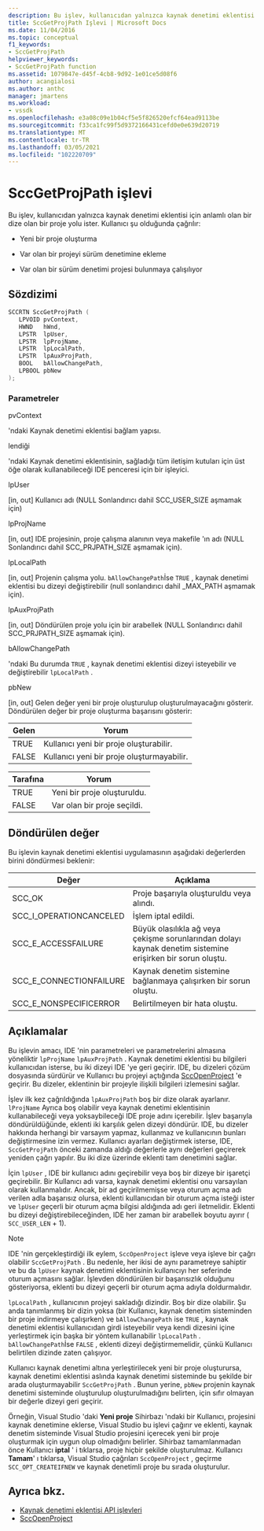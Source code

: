 ```yaml
---
description: Bu işlev, kullanıcıdan yalnızca kaynak denetimi eklentisi için anlamlı olan bir dize olan bir proje yolu ister.
title: SccGetProjPath Işlevi | Microsoft Docs
ms.date: 11/04/2016
ms.topic: conceptual
f1_keywords:
- SccGetProjPath
helpviewer_keywords:
- SccGetProjPath function
ms.assetid: 1079847e-d45f-4cb8-9d92-1e01ce5d08f6
author: acangialosi
ms.author: anthc
manager: jmartens
ms.workload:
- vssdk
ms.openlocfilehash: e3a08c09e1b04cf5e5f826520efcf64ead9113be
ms.sourcegitcommit: f33ca1fc99f5d9372166431cefd0e0e639d20719
ms.translationtype: MT
ms.contentlocale: tr-TR
ms.lasthandoff: 03/05/2021
ms.locfileid: "102220709"
---
```

# <a name="sccgetprojpath-function"></a>SccGetProjPath işlevi
Bu işlev, kullanıcıdan yalnızca kaynak denetimi eklentisi için anlamlı olan bir dize olan bir proje yolu ister. Kullanıcı şu olduğunda çağrılır:

- Yeni bir proje oluşturma

- Var olan bir projeyi sürüm denetimine ekleme

- Var olan bir sürüm denetimi projesi bulunmaya çalışılıyor

## <a name="syntax"></a>Sözdizimi

```cpp
SCCRTN SccGetProjPath (
   LPVOID pvContext,
   HWND   hWnd,
   LPSTR  lpUser,
   LPSTR  lpProjName,
   LPSTR  lpLocalPath,
   LPSTR  lpAuxProjPath,
   BOOL   bAllowChangePath,
   LPBOOL pbNew
);
```

### <a name="parameters"></a>Parametreler
 pvContext

'ndaki Kaynak denetimi eklentisi bağlam yapısı.

 lendiği

'ndaki Kaynak denetimi eklentisinin, sağladığı tüm iletişim kutuları için üst öğe olarak kullanabileceği IDE penceresi için bir işleyici.

 lpUser

[in, out] Kullanıcı adı (NULL Sonlandırıcı dahil SCC_USER_SIZE aşmamak için)

 lpProjName

[in, out] IDE projesinin, proje çalışma alanının veya makefile 'ın adı (NULL Sonlandırıcı dahil SCC_PRJPATH_SIZE aşmamak için).

 lpLocalPath

[in, out] Projenin çalışma yolu. `bAllowChangePath`İse `TRUE` , kaynak denetimi eklentisi bu dizeyi değiştirebilir (null sonlandırıcı dahil _MAX_PATH aşmamak için).

 lpAuxProjPath

[in, out] Döndürülen proje yolu için bir arabellek (NULL Sonlandırıcı dahil SCC_PRJPATH_SIZE aşmamak için).

 bAllowChangePath

'ndaki Bu durumda `TRUE` , kaynak denetimi eklentisi dizeyi isteyebilir ve değiştirebilir `lpLocalPath` .

 pbNew

[in, out] Gelen değer yeni bir proje oluşturulup oluşturulmayacağını gösterir. Döndürülen değer bir proje oluşturma başarısını gösterir:

|Gelen|Yorum|
|--------------|--------------------|
|TRUE|Kullanıcı yeni bir proje oluşturabilir.|
|FALSE|Kullanıcı yeni bir proje oluşturmayabilir.|

|Tarafına|Yorum|
|--------------|--------------------|
|TRUE|Yeni bir proje oluşturuldu.|
|FALSE|Var olan bir proje seçildi.|

## <a name="return-value"></a>Döndürülen değer
 Bu işlevin kaynak denetimi eklentisi uygulamasının aşağıdaki değerlerden birini döndürmesi beklenir:

|Değer|Açıklama|
|-----------|-----------------|
|SCC_OK|Proje başarıyla oluşturuldu veya alındı.|
|SCC_I_OPERATIONCANCELED|İşlem iptal edildi.|
|SCC_E_ACCESSFAILURE|Büyük olasılıkla ağ veya çekişme sorunlarından dolayı kaynak denetim sistemine erişirken bir sorun oluştu.|
|SCC_E_CONNECTIONFAILURE|Kaynak denetim sistemine bağlanmaya çalışırken bir sorun oluştu.|
|SCC_E_NONSPECIFICERROR|Belirtilmeyen bir hata oluştu.|

## <a name="remarks"></a>Açıklamalar
 Bu işlevin amacı, IDE 'nin parametreleri ve parametrelerini almasına yöneliktir `lpProjName` `lpAuxProjPath` . Kaynak denetimi eklentisi bu bilgileri kullanıcıdan isterse, bu iki dizeyi IDE 'ye geri geçirir. IDE, bu dizeleri çözüm dosyasında sürdürür ve Kullanıcı bu projeyi açtığında [SccOpenProject](../extensibility/sccopenproject-function.md) 'e geçirir. Bu dizeler, eklentinin bir projeyle ilişkili bilgileri izlemesini sağlar.

 İşlev ilk kez çağrıldığında `lpAuxProjPath` boş bir dize olarak ayarlanır. `lProjName` Ayrıca boş olabilir veya kaynak denetimi eklentisinin kullanabileceği veya yoksaybileceği IDE proje adını içerebilir. İşlev başarıyla döndürüldüğünde, eklenti iki karşılık gelen dizeyi döndürür. IDE, bu dizeler hakkında herhangi bir varsayım yapmaz, kullanmaz ve kullanıcının bunları değiştirmesine izin vermez. Kullanıcı ayarları değiştirmek isterse, IDE, `SccGetProjPath` önceki zamanda aldığı değerlerle aynı değerleri geçirerek yeniden çağrı yapılır. Bu iki dize üzerinde eklenti tam denetimini sağlar.

 İçin `lpUser` , IDE bir kullanıcı adını geçirebilir veya boş bir dizeye bir işaretçi geçirebilir. Bir Kullanıcı adı varsa, kaynak denetimi eklentisi onu varsayılan olarak kullanmalıdır. Ancak, bir ad geçirilmemişse veya oturum açma adı verilen adla başarısız olursa, eklenti kullanıcıdan bir oturum açma isteği ister ve `lpUser` geçerli bir oturum açma bilgisi aldığında adı geri iletmelidir. Eklenti bu dizeyi değiştirebileceğinden, IDE her zaman bir arabellek boyutu ayırır ( `SCC_USER_LEN` + 1).

> [!NOTE]
> IDE 'nin gerçekleştirdiği ilk eylem, `SccOpenProject` işleve veya işleve bir çağrı olabilir `SccGetProjPath` . Bu nedenle, her ikisi de aynı parametreye sahiptir ve bu da `lpUser` kaynak denetimi eklentisinin kullanıcıyı her seferinde oturum açmasını sağlar. İşlevden döndürülen bir başarısızlık olduğunu gösteriyorsa, eklenti bu dizeyi geçerli bir oturum açma adıyla doldurmalıdır.

 `lpLocalPath` , kullanıcının projeyi sakladığı dizindir. Boş bir dize olabilir. Şu anda tanımlanmış bir dizin yoksa (bir Kullanıcı, kaynak denetim sisteminden bir proje indirmeye çalışırken) ve `bAllowChangePath` ise `TRUE` , kaynak denetimi eklentisi kullanıcıdan girdi isteyebilir veya kendi dizesini içine yerleştirmek için başka bir yöntem kullanabilir `lpLocalPath` . `bAllowChangePath`İse `FALSE` , eklenti dizeyi değiştirmemelidir, çünkü Kullanıcı belirtilen dizinde zaten çalışıyor.

 Kullanıcı kaynak denetimi altına yerleştirilecek yeni bir proje oluşturursa, kaynak denetimi eklentisi aslında kaynak denetimi sisteminde bu şekilde bir arada oluşturmayabilir `SccGetProjPath` . Bunun yerine, `pbNew` projenin kaynak denetimi sisteminde oluşturulup oluşturulmadığını belirten, için sıfır olmayan bir değerle dizeyi geri geçirir.

 Örneğin, Visual Studio 'daki **Yeni proje** Sihirbazı 'ndaki bir Kullanıcı, projesini kaynak denetimine eklerse, Visual Studio bu işlevi çağırır ve eklenti, kaynak denetim sisteminde Visual Studio projesini içerecek yeni bir proje oluşturmak için uygun olup olmadığını belirler. Sihirbaz tamamlanmadan önce Kullanıcı **iptal** ' i tıklarsa, proje hiçbir şekilde oluşturulmaz. Kullanıcı **Tamam**' ı tıklarsa, Visual Studio çağrıları `SccOpenProject` , geçirme `SCC_OPT_CREATEIFNEW` ve kaynak denetimli proje bu sırada oluşturulur.

## <a name="see-also"></a>Ayrıca bkz.
- [Kaynak denetimi eklentisi API işlevleri](../extensibility/source-control-plug-in-api-functions.md)
- [SccOpenProject](../extensibility/sccopenproject-function.md)
